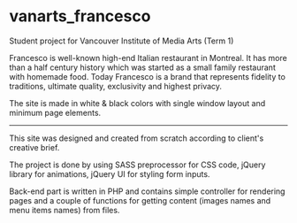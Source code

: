 # vanarts_francesco
Student project for Vancouver Institute of Media Arts (Term 1)


Francesco is well-known high-end Italian restaurant in Montreal. It has more than a half century history which was started as a small family restaurant with homemade food. Today Francesco is a brand that represents fidelity to traditions, ultimate quality, exclusivity and highest privacy.

The site is made in white & black colors with single window layout and minimum page elements.

______________________________________________________

This site was designed and created from scratch according to client's creative brief. 

The project is done by using SASS preprocessor for CSS code, jQuery library for animations, jQuery UI for styling form inputs.

Back-end part is written in PHP and contains simple controller for rendering pages and a couple of functions for getting content (images names and menu items names) from files.
